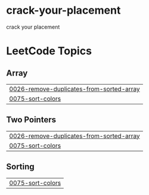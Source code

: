 # crack-your-placement
crack your placement 

<!---LeetCode Topics Start-->
# LeetCode Topics
## Array
|  |
| ------- |
| [0026-remove-duplicates-from-sorted-array](https://github.com/antara316/crack-your-placement/tree/master/0026-remove-duplicates-from-sorted-array) |
| [0075-sort-colors](https://github.com/antara316/crack-your-placement/tree/master/0075-sort-colors) |
## Two Pointers
|  |
| ------- |
| [0026-remove-duplicates-from-sorted-array](https://github.com/antara316/crack-your-placement/tree/master/0026-remove-duplicates-from-sorted-array) |
| [0075-sort-colors](https://github.com/antara316/crack-your-placement/tree/master/0075-sort-colors) |
## Sorting
|  |
| ------- |
| [0075-sort-colors](https://github.com/antara316/crack-your-placement/tree/master/0075-sort-colors) |
<!---LeetCode Topics End-->